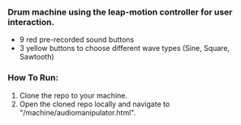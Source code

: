 ### Drum machine using the leap-motion controller for user interaction. 

- 9 red pre-recorded sound buttons
- 3 yellow buttons to choose different wave types (Sine, Square, Sawtooth)

### How To Run:

1. Clone the repo to your machine.
2. Open the cloned repo locally and navigate to "/machine/audiomanipulator.html".
